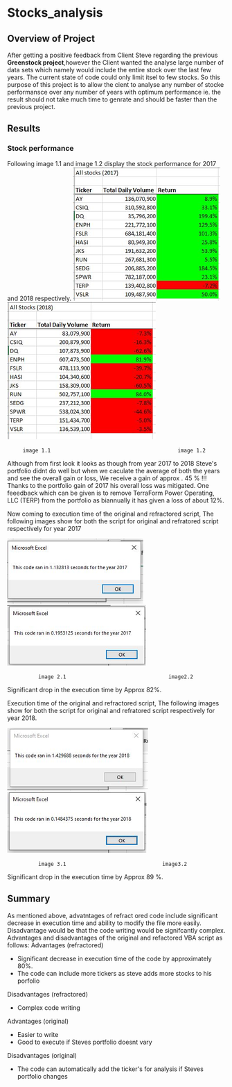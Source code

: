 # Stocks_analysis
## Overview of Project
After  getting a positive feedback from Client Steve regarding the previous **Greenstock project**,however the Client wanted  the analyse large number of data sets which namely would include the entire stock over the last few years. The current state of code could only limit itsel to few stocks. So this purpose of this project is to allow the cient to analyse any number of stocke performansce over any number of years with optimum performance ie. the result should not take much time to genrate and should be faster than the previous project. 

## Results
### Stock performance
Following  image 1.1 and image 1.2 display the stock performance for 2017 and 2018 respectively.
![2017](2017_1.JPG)                          ![2018](2018.JPG)

         image 1.1                                         image 1.2

Although from first look it looks as though from year 2017 to 2018  Steve's portfolio didnt do well but when we caculate the average of both the years and see the overall gain or loss, We receive a gain of approx . 45 % !!!
Thanks to the portfolio gain of 2017 his overall loss was mitigated.
One feeedback which can be given is to remove TerraForm Power Operating, LLC (TERP) from the portfolio as biannually it has given a loss of about 12%.

Now coming to execution time of the original and refractored script, The following images show for both the script for original and refratored script respectively for year 2017



![This is an image](Normal_2017.JPG)                                                     ![his is an image](Resource/VBA_Challenge_2017.JPG)

              image 2.1                                 image2.2
              
Significant drop in the execution time by Approx 82%.

Execution time of the original and refractored script, The following images show for both the script for original and refratored script respectively for year 2018.



![This is an image](Normal_2018.JPG)                                                     ![his is an image](Resource/VBA_Challenge_2018.JPG)

              image 3.1                               image3.2            
Significant drop in the execution time by Approx 89 %.

## Summary
As mentioned above, advatntages of refract ored code  include  significant decrease in execution time and ability to modify the file more easily.
Disadvantage would be that the code writing would be signifcantly complex.
Advantages and disadvantages of the original and refactored VBA script as follows:
Advantages (refractored)
*   Significant decrease in execution time of the code by approximately 80%.
*   The code can include more tickers as steve adds more stocks to his porfolio

Disadvantages (refractored)
*  Complex code writing

Advantages (original)
* Easier to write
* Good to execute if Steves portfolio doesnt vary

Disadvantages (original)
* The code can automatically add the ticker's for analysis if Steves portfolio changes
